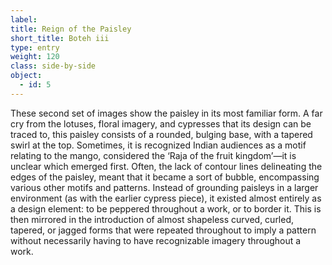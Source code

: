 ```yaml
---
label:
title: Reign of the Paisley
short_title: Boteh iii
type: entry
weight: 120
class: side-by-side
object:
  - id: 5
---
```

These second set of images show the paisley in its most familiar form. A far cry from the lotuses, floral imagery, and cypresses that its design can be traced to, this paisley consists of a rounded, bulging base, with a tapered swirl at the top. Sometimes, it is recognized Indian audiences as a motif relating to the mango, considered the ‘Raja of the fruit kingdom’—it is unclear which emerged first. Often, the lack of contour lines delineating the edges of the paisley, meant that it became a sort of bubble, encompassing various other motifs and patterns. Instead of grounding paisleys in a larger environment (as with the earlier cypress piece), it existed almost entirely as a design element: to be peppered throughout a work, or to border it. This is then mirrored in the introduction of almost shapeless curved, curled, tapered, or jagged forms that were repeated throughout to imply a pattern without necessarily having to have recognizable imagery throughout a work.  
